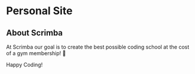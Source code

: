 # Personal Site

## About Scrimba

At Scrimba our goal is to create the best possible coding school at the cost of a gym membership! 💜

Happy Coding!
